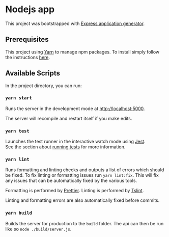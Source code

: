# Nodejs app

This project was bootstrapped with [Express application generator](https://expressjs.com/en/starter/generator.html).

## Prerequisites

This project using [Yarn](https://yarnpkg.com/lang/en/) to manage npm packages. To install simply follow the instructions [here](https://yarnpkg.com/en/docs/install).

## Available Scripts

In the project directory, you can run:

### `yarn start`

Runs the server in the development mode at [http://localhost:5000](http://localhost:5000).

The server will recompile and restart itself if you make edits.

### `yarn test`

Launches the test runner in the interactive watch mode using [Jest](https://jestjs.io/en/).<br>
See the section about [running tests](https://jestjs.io/docs/en/cli.html) for more information.

### `yarn lint`

Runs formatting and linting checks and outputs a list of errors which should be fixed. To fix linting or formatting issues run `yarn lint:fix`. This will fix any issues that can be automatically fixed by the various tools.

Formatting is performed by [Prettier](https://prettier.io/). Linting is performed by [Tslint](https://palantir.github.io/tslint/).

Linting and formatting errors are also automatically fixed before commits.

### `yarn build`

Builds the server for production to the `build` folder. The api can then be run like so `node ./build/server.js`.
